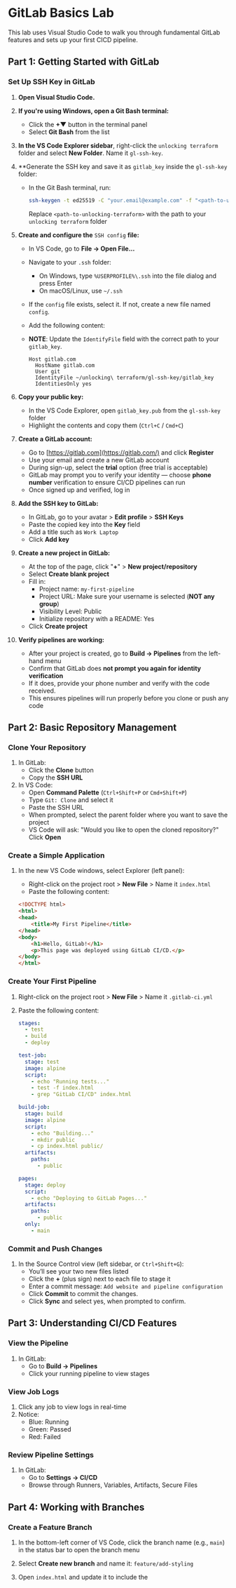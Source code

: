 # GitLab Basics Lab 

This lab uses Visual Studio Code to walk you through fundamental GitLab features and sets up your first CICD pipeline.

## Part 1: Getting Started with GitLab

### Set Up SSH Key in GitLab

1. **Open Visual Studio Code.**

2. **If you're using Windows, open a Git Bash terminal:**

   - Click the **+▼** button in the terminal panel
   - Select **Git Bash** from the list

3. **In the VS Code Explorer sidebar**, right-click the `unlocking terraform` folder and select **New Folder**. Name it `gl-ssh-key`.

4. **Generate the SSH key and save it as `gitlab_key` inside the `gl-ssh-key` folder:

   - In the Git Bash terminal, run:

     ```bash
     ssh-keygen -t ed25519 -C "your.email@example.com" -f "<path-to-unlocking-terraform>/gl-ssh-key/gitlab_key"
     ```

     Replace `<path-to-unlocking-terraform>` with the path to your `unlocking terraform` folder

5. **Create and configure the** `SSH config` **file:**

   - In VS Code, go to **File → Open File...**

   - Navigate to your `.ssh` folder:

     - On Windows, type `%USERPROFILE%\.ssh` into the file dialog and press Enter
     - On macOS/Linux, use `~/.ssh`

   - If the `config` file exists, select it. If not, create a new file named `config`.

   - Add the following content:

   - **NOTE**: Update the `IdentifyFile` field with the correct path to your `gitlab_key`.

     ```
     Host gitlab.com
       HostName gitlab.com
       User git
       IdentityFile ~/unlocking\ terraform/gl-ssh-key/gitlab_key
       IdentitiesOnly yes
     ```

6. **Copy your public key:**

   - In the VS Code Explorer, open `gitlab_key.pub` from the `gl-ssh-key` folder
   - Highlight the contents and copy them (`Ctrl+C` / `Cmd+C`)

7. **Create a GitLab account:**

   - Go to [https://gitlab.com](https://gitlab.com/) and click **Register**
   - Use your email and create a new GitLab account
   - During sign-up, select the **trial** option (free trial is acceptable)
   - GitLab may prompt you to verify your identity — choose **phone number** verification to ensure CI/CD pipelines can run
   - Once signed up and verified, log in

8. **Add the SSH key to GitLab:**

   - In GitLab, go to your avatar > **Edit profile** > **SSH Keys**
   - Paste the copied key into the **Key** field
   - Add a title such as `Work Laptop`
   - Click **Add key**

9. **Create a new project in GitLab:**

   - At the top of the page, click "**+**" > **New project/repository**
   - Select **Create blank project**
   - Fill in:
     - Project name: `my-first-pipeline`
     - Project URL: Make sure your username is selected (**NOT any group**)
     - Visibility Level: Public
     - Initialize repository with a README: Yes
   - Click **Create project**

10. **Verify pipelines are working:**

    - After your project is created, go to **Build → Pipelines** from the left-hand menu
    - Confirm that GitLab does **not prompt you again for identity verification**
    - If it does, provide your phone number and verify with the code received.
    - This ensures pipelines will run properly before you clone or push any code

## Part 2: Basic Repository Management

### Clone Your Repository

1. In GitLab:
   - Click the **Clone** button
   - Copy the **SSH URL**
2. In VS Code:
   - Open **Command Palette** (`Ctrl+Shift+P` or `Cmd+Shift+P`)
   - Type `Git: Clone` and select it
   - Paste the SSH URL
   - When prompted, select the parent folder where you want to save the project
   - VS Code will ask: "Would you like to open the cloned repository?" Click **Open**

### Create a Simple Application

1. In the new VS Code windows, select Explorer (left panel):

   - Right-click on the project root > **New File** > Name it `index.html`
   - Paste the following content:

   ```html
   <!DOCTYPE html>
   <html>
   <head>
       <title>My First Pipeline</title>
   </head>
   <body>
       <h1>Hello, GitLab!</h1>
       <p>This page was deployed using GitLab CI/CD.</p>
   </body>
   </html>
   ```

### Create Your First Pipeline

1. Right-click on the project root > **New File** > Name it `.gitlab-ci.yml`

2. Paste the following content:

   ```yaml
   stages:
     - test
     - build
     - deploy
   
   test-job:
     stage: test
     image: alpine
     script:
       - echo "Running tests..."
       - test -f index.html
       - grep "GitLab CI/CD" index.html
   
   build-job:
     stage: build
     image: alpine
     script:
       - echo "Building..."
       - mkdir public
       - cp index.html public/
     artifacts:
       paths:
         - public
   
   pages:
     stage: deploy
     script:
       - echo "Deploying to GitLab Pages..."
     artifacts:
       paths:
         - public
     only:
       - main
   ```

### Commit and Push Changes

1. In the Source Control view (left sidebar, or `Ctrl+Shift+G`):
   - You’ll see your two new files listed
   - Click the **+** (plus sign) next to each file to stage it
   - Enter a commit message: `Add website and pipeline configuration`
   - Click **Commit** to commit the changes. 
   - Click **Sync** and select yes, when prompted to confirm.

## Part 3: Understanding CI/CD Features

### View the Pipeline

1. In GitLab:
   - Go to **Build → Pipelines**
   - Click your running pipeline to view stages

### View Job Logs

1. Click any job to view logs in real-time
2. Notice:
   - Blue: Running
   - Green: Passed
   - Red: Failed

### Review Pipeline Settings

1. In GitLab:
   - Go to **Settings → CI/CD**
   - Browse through Runners, Variables, Artifacts, Secure Files

## Part 4: Working with Branches

### Create a Feature Branch

1. In the bottom-left corner of VS Code, click the branch name (e.g., `main`) in the status bar to open the branch menu

2. Select **Create new branch** and name it: `feature/add-styling`

3. Open `index.html` and update it to include the **<style>** block:

   ```html
   <!DOCTYPE html>
   <html>
   <head>
       <title>My First Pipeline</title>
       <style>
           body {
               font-family: Arial, sans-serif;
               margin: 40px;
               line-height: 1.6;
               color: #333;
           }
           h1 {
               color: #2084E2;
           }
       </style>
   </head>
   <body>
       <h1>Hello, GitLab!</h1>
       <p>This page was deployed using GitLab CI/CD.</p>
   </body>
   </html>
   ```

4. Save the file.

5. Commit and push:

   - Go to Source Control
   - Add commit message: `Add CSS styling`
   - Click ✓ to commit
   - In the pop-up window, select **Yes** to stage all changed files.
   - Click **Publish Branch**

### Create a Merge Request

1. In GitLab:
   - Go to **Merge Requests → New merge request**
   - Select:
     - Source: `feature/add-styling`
     - Target: `main`
   - Click **Compare branches and continue**
   - Fill in title/description
   - Click **Create merge request**
2. Wait for pipeline to pass and click **Merge**

## Part 5: GitLab Pages

### View Your Deployed Site

1. In GitLab:
   - Navigate to **Deploy → Pages**
   - Click the site URL to view it live

## Part 6: Additional Features

### Create an Issue

1. In GitLab:
   - Go to **Issues → New issue**
   - Add:
     - Title: `Add footer to website`
     - Description: `We should add a footer with contact information.`
   - Click **Create issue**

### Create Wiki Documentation

1. In GitLab:
   - Go to **Wiki**
   - Click **Create your first page**
   - Write content in Markdown
   - Save page

### Explore Analytics

1. In GitLab:
   - Go to **Analyze → Repository Analytics**
   - View commit history, pipeline duration, and contributions

## Conclusion

You’ve successfully:

- Created a GitLab project
- Used VS Code to manage your repo and files
- Set up a pipeline and deployed to GitLab Pages
- Explored collaboration and CI/CD features

**Next Steps:**

- Expand your `.gitlab-ci.yml`
- Use environments
- Add linting and security scans
- Experiment with GitLab Auto DevOps

